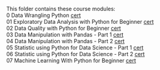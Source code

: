 This folder contains these course modules:<br>
0 Data Wrangling Python 
<a href="https://academy.dqlab.id/certificate/pdf/DQLABDTWP1OJQCKT">cert</a> <br>
01 Exploratory Data Analysis with Python for Beginner 
<a href="https://academy.dqlab.id/certificate/pdf/DQLABINTP1IDWDVG">cert</a> <br>
02 Data Quality with Python for Beginner <a href="https://academy.dqlab.id/certificate/pdf/DQLABDVIZ2SQIRUN">cert</a> <br>
03 Data Manipulation with Pandas - Part 1 <a href="yet">cert</a> <br>
04 Data Manipulation with Pandas - Part 2 <a href="https://academy.dqlab.id/certificate/pdf/DQLABINTP1SMVEBV">cert</a> <br>
05 Statistic using Python for Data Science - Part 1 <a href="https://academy.dqlab.id/certificate/pdf/DQLABSWP1%20GBGWLN">cert</a> <br>
06 Statistic using Python for Data Science - Part 2 <a href="https://academy.dqlab.id/certificate/pdf/DQLABSWP1%20QGOCJT">cert</a> <br>
07 Machine Learning With Python for Beginner <a href="https://academy.dqlab.id/certificate/pdf/DQLABDVIZ2SWUNKM">cert</a> <br>